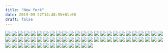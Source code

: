 ```yaml
---
title: "New York"
date: 2019-09-22T14:48:55+01:00
draft: false
---
```


![](https://homepage-kwintendebacker.s3.eu-central-1.amazonaws.com/usa/New_York/20190922_084402.jpg)
![](https://homepage-kwintendebacker.s3.eu-central-1.amazonaws.com/usa/New_York/20190922_084409.gif)
![](https://homepage-kwintendebacker.s3.eu-central-1.amazonaws.com/usa/New_York/20190922_085115.jpg)
![](https://homepage-kwintendebacker.s3.eu-central-1.amazonaws.com/usa/New_York/20190922_085121.jpg)
![](https://homepage-kwintendebacker.s3.eu-central-1.amazonaws.com/usa/New_York/20190922_090404.jpg)
![](https://homepage-kwintendebacker.s3.eu-central-1.amazonaws.com/usa/New_York/20190922_090448.jpg)
![](https://homepage-kwintendebacker.s3.eu-central-1.amazonaws.com/usa/New_York/20190922_090907.jpg)
![](https://homepage-kwintendebacker.s3.eu-central-1.amazonaws.com/usa/New_York/20190922_091114.jpg)
![](https://homepage-kwintendebacker.s3.eu-central-1.amazonaws.com/usa/New_York/20190922_091115.jpg)
![](https://homepage-kwintendebacker.s3.eu-central-1.amazonaws.com/usa/New_York/20190922_093026.jpg)
![](https://homepage-kwintendebacker.s3.eu-central-1.amazonaws.com/usa/New_York/20190922_094253.jpg)
![](https://homepage-kwintendebacker.s3.eu-central-1.amazonaws.com/usa/New_York/20190922_094444.gif)
![](https://homepage-kwintendebacker.s3.eu-central-1.amazonaws.com/usa/New_York/20190922_094848.gif)
![](https://homepage-kwintendebacker.s3.eu-central-1.amazonaws.com/usa/New_York/20190922_095051.jpg)
![](https://homepage-kwintendebacker.s3.eu-central-1.amazonaws.com/usa/New_York/20190922_095234.jpg)
![](https://homepage-kwintendebacker.s3.eu-central-1.amazonaws.com/usa/New_York/20190922_095256.jpg)
![](https://homepage-kwintendebacker.s3.eu-central-1.amazonaws.com/usa/New_York/20190922_100727.jpg)
![](https://homepage-kwintendebacker.s3.eu-central-1.amazonaws.com/usa/New_York/20190922_103258.jpg)
![](https://homepage-kwintendebacker.s3.eu-central-1.amazonaws.com/usa/New_York/20190922_103325.gif)
![](https://homepage-kwintendebacker.s3.eu-central-1.amazonaws.com/usa/New_York/20190922_110848.jpg)
![](https://homepage-kwintendebacker.s3.eu-central-1.amazonaws.com/usa/New_York/20190922_124849.jpg)
![](https://homepage-kwintendebacker.s3.eu-central-1.amazonaws.com/usa/New_York/20190922_140155.jpg)
![](https://homepage-kwintendebacker.s3.eu-central-1.amazonaws.com/usa/New_York/20190922_152020.jpg)
![](https://homepage-kwintendebacker.s3.eu-central-1.amazonaws.com/usa/New_York/20190923_154424.jpg)
![](https://homepage-kwintendebacker.s3.eu-central-1.amazonaws.com/usa/New_York/20190923_155006.gif)
![](https://homepage-kwintendebacker.s3.eu-central-1.amazonaws.com/usa/New_York/20190923_165532.jpg)
![](https://homepage-kwintendebacker.s3.eu-central-1.amazonaws.com/usa/New_York/20190923_165800.jpg)
![](https://homepage-kwintendebacker.s3.eu-central-1.amazonaws.com/usa/New_York/20190923_171514.jpg)
![](https://homepage-kwintendebacker.s3.eu-central-1.amazonaws.com/usa/New_York/20190923_174817.jpg)
![](https://homepage-kwintendebacker.s3.eu-central-1.amazonaws.com/usa/New_York/20190923_175706.jpg)
![](https://homepage-kwintendebacker.s3.eu-central-1.amazonaws.com/usa/New_York/20190923_182648.jpg)
![](https://homepage-kwintendebacker.s3.eu-central-1.amazonaws.com/usa/New_York/20190923_221502.jpg)
![](https://homepage-kwintendebacker.s3.eu-central-1.amazonaws.com/usa/New_York/20190924_002753.jpg)
![](https://homepage-kwintendebacker.s3.eu-central-1.amazonaws.com/usa/New_York/20190924_002800.jpg)
![](https://homepage-kwintendebacker.s3.eu-central-1.amazonaws.com/usa/New_York/20190924_084259.jpg)
![](https://homepage-kwintendebacker.s3.eu-central-1.amazonaws.com/usa/New_York/20190924_124233.jpg)
![](https://homepage-kwintendebacker.s3.eu-central-1.amazonaws.com/usa/New_York/20190924_134837.jpg)
![](https://homepage-kwintendebacker.s3.eu-central-1.amazonaws.com/usa/New_York/20190924_135609.jpg)
![](https://homepage-kwintendebacker.s3.eu-central-1.amazonaws.com/usa/New_York/20190924_174526.jpg)
![](https://homepage-kwintendebacker.s3.eu-central-1.amazonaws.com/usa/New_York/20190924_175010.jpg)
![](https://homepage-kwintendebacker.s3.eu-central-1.amazonaws.com/usa/New_York/20190924_184637.jpg)
![](https://homepage-kwintendebacker.s3.eu-central-1.amazonaws.com/usa/New_York/20190924_184813.jpg)
![](https://homepage-kwintendebacker.s3.eu-central-1.amazonaws.com/usa/New_York/20190925_103932.jpg)
![](https://homepage-kwintendebacker.s3.eu-central-1.amazonaws.com/usa/New_York/20190925_111858.jpg)
![](https://homepage-kwintendebacker.s3.eu-central-1.amazonaws.com/usa/New_York/20190925_124835.jpg)
![](https://homepage-kwintendebacker.s3.eu-central-1.amazonaws.com/usa/New_York/20190925_144909.jpg)
![](https://homepage-kwintendebacker.s3.eu-central-1.amazonaws.com/usa/New_York/20190925_202450.jpg)
![](https://homepage-kwintendebacker.s3.eu-central-1.amazonaws.com/usa/New_York/20190926_131249.jpg)
![](https://homepage-kwintendebacker.s3.eu-central-1.amazonaws.com/usa/New_York/20190926_131253.jpg)
![](https://homepage-kwintendebacker.s3.eu-central-1.amazonaws.com/usa/New_York/20190926_131258.jpg)
![](https://homepage-kwintendebacker.s3.eu-central-1.amazonaws.com/usa/New_York/20190926_131337.jpg)
![](https://homepage-kwintendebacker.s3.eu-central-1.amazonaws.com/usa/New_York/20190926_132138.jpg)
![](https://homepage-kwintendebacker.s3.eu-central-1.amazonaws.com/usa/New_York/20190926_132516.jpg)
![](https://homepage-kwintendebacker.s3.eu-central-1.amazonaws.com/usa/New_York/20190926_132522.jpg)
![](https://homepage-kwintendebacker.s3.eu-central-1.amazonaws.com/usa/New_York/20190926_133951.jpg)
![](https://homepage-kwintendebacker.s3.eu-central-1.amazonaws.com/usa/New_York/20190926_141913.jpg)
![](https://homepage-kwintendebacker.s3.eu-central-1.amazonaws.com/usa/New_York/20190926_142057.jpg)
![](https://homepage-kwintendebacker.s3.eu-central-1.amazonaws.com/usa/New_York/20190926_142115.jpg)
![](https://homepage-kwintendebacker.s3.eu-central-1.amazonaws.com/usa/New_York/20190926_142137.jpg)
![](https://homepage-kwintendebacker.s3.eu-central-1.amazonaws.com/usa/New_York/20190926_142306.jpg)
![](https://homepage-kwintendebacker.s3.eu-central-1.amazonaws.com/usa/New_York/20190926_144025.jpg)
![](https://homepage-kwintendebacker.s3.eu-central-1.amazonaws.com/usa/New_York/20190926_160229.jpg)
![](https://homepage-kwintendebacker.s3.eu-central-1.amazonaws.com/usa/New_York/20190926_174205.jpg)
![](https://homepage-kwintendebacker.s3.eu-central-1.amazonaws.com/usa/New_York/20190927_084520.jpg)